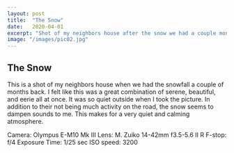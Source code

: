 ```yaml
---
layout: post
title:  "The Snow"
date:   2020-04-01
excerpt: "Shot of my neighbors house after the snow we had a couple months back"
image: "/images/pic02.jpg"
---
```


## The Snow
This is a shot of my neighbors house when we had the snowfall a couple of months back.  I felt like this was a great combination of serene, beautiful, and eerie all at once.  It was so quiet outside when I took the picture.  In addition to their not being much activity on the road, the snow seems to dampen sounds to me.  This makes for a very quiet and calming atmosphere.

Camera: Olympus E-M10 Mk III
Lens: M. Zuiko 14-42mm f3.5-5.6 II R
F-stop: f/4
Exposure Time: 1/25 sec
ISO speed: 3200
